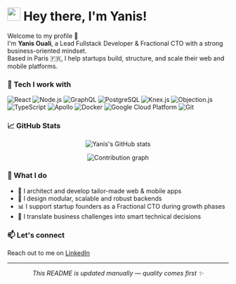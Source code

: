 <h1><img src="https://emojis.slackmojis.com/emojis/images/1531849430/4246/blob-sunglasses.gif?1531849430" width="30"/> Hey there, I'm Yanis!</h1>

<p>Welcome to my profile 👋</br>
I'm <b>Yanis Ouali</b>, a Lead Fullstack Developer & Fractional CTO with a strong business-oriented mindset.</br>
Based in Paris 🇫🇷, I help startups build, structure, and scale their web and mobile platforms.</p>

<h3>🧠 Tech I work with</h3>

<p>
  <img alt="React" src="https://img.shields.io/badge/-React-45b8d8?style=flat-square&logo=react&logoColor=white" />
  <img alt="Node.js" src="https://img.shields.io/badge/-Node.js-43853d?style=flat-square&logo=Node.js&logoColor=white" />
  <img alt="GraphQL" src="https://img.shields.io/badge/-GraphQL-E10098?style=flat-square&logo=graphql&logoColor=white" />
  <img alt="PostgreSQL" src="https://img.shields.io/badge/-PostgreSQL-336791?style=flat-square&logo=postgresql&logoColor=white" />
  <img alt="Knex.js" src="https://img.shields.io/badge/-Knex.js-6B4C35?style=flat-square" />
  <img alt="Objection.js" src="https://img.shields.io/badge/-Objection.js-7B3F00?style=flat-square" />
  <img alt="TypeScript" src="https://img.shields.io/badge/-TypeScript-007ACC?style=flat-square&logo=typescript&logoColor=white" />
  <img alt="Apollo" src="https://img.shields.io/badge/-Apollo%20GraphQL-311C87?style=flat-square&logo=apollo-graphql&logoColor=white" />
  <img alt="Docker" src="https://img.shields.io/badge/-Docker-46a2f1?style=flat-square&logo=docker&logoColor=white" />
  <img alt="Google Cloud Platform" src="https://img.shields.io/badge/-Google_Cloud_Platform-1a73e8?style=flat-square&logo=google-cloud&logoColor=white" />
  <img alt="Git" src="https://img.shields.io/badge/-Git-F05032?style=flat-square&logo=git&logoColor=white" />
</p>

<h3>📈 GitHub Stats</h3>

<p align="center">
  <img src="https://github-readme-stats.vercel.app/api?username=corolanvirus&show_icons=true&count_private=true&hide=issues&hide_border=true&theme=default" alt="Yanis's GitHub stats" />
</p>

<p align="center">
  <img src="https://github-readme-activity-graph.vercel.app/graph?username=corolanvirus&theme=github" alt="Contribution graph" />
</p>



<h3>🚀 What I do</h3>
<ul>
  <li>📱 I architect and develop tailor-made web & mobile apps</li>
  <li>🧩 I design modular, scalable and robust backends</li>
  <li>📊 I support startup founders as a Fractional CTO during growth phases</li>
  <li>💬 I translate business challenges into smart technical decisions</li>
</ul>

<h3>📫 Let's connect</h3>
<p>Reach out to me on <a href="https://www.linkedin.com/in/yanis-ouali-a10a0119b/">LinkedIn</a></p>

---

<p align="center"><i>This README is updated manually — quality comes first ✨</i></p>
